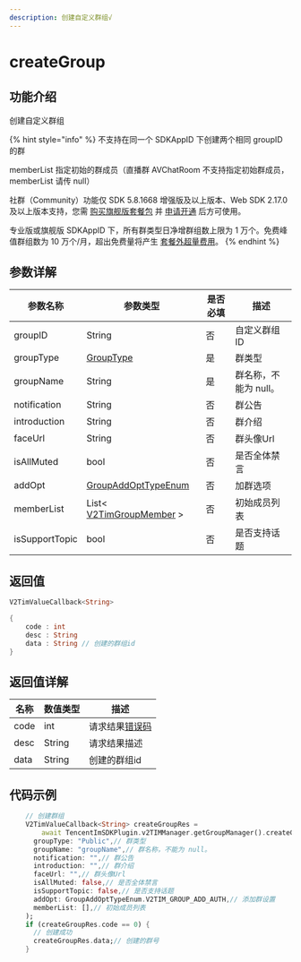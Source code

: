 ```yaml
---
description: 创建自定义群组√
---
```


# createGroup

## 功能介绍

创建自定义群组

{% hint style="info" %}
不支持在同一个 SDKAppID 下创建两个相同 groupID 的群

memberList 指定初始的群成员（直播群 AVChatRoom 不支持指定初始群成员，memberList 请传 null）

社群（Community）功能仅 SDK 5.8.1668 增强版及以上版本、Web SDK 2.17.0 及以上版本支持，您需 [购买旗舰版套餐包](https://buy.cloud.tencent.com/avc?from=17182) 并 [申请开通](https://cloud.tencent.com/document/product/269/3916?from=17212) 后方可使用。

专业版或旗舰版 SDKAppID 下，所有群类型日净增群组数上限为 1 万个。免费峰值群组数为 10 万个/月，超出免费量将产生 [套餐外超量费用](https://cloud.tencent.com/document/product/269/11673#jc)。
{% endhint %}

## 参数详解

| 参数名称           | 参数类型                                                                     | 是否必填 | 描述            |
| -------------- | ------------------------------------------------------------------------ | ---- | ------------- |
| groupID        | String                                                                   | 否    | 自定义群组 ID      |
| groupType      | [GroupType](../enums/grouptype.md)                                       | 是    | 群类型           |
| groupName      | String                                                                   | 是    | 群名称，不能为 null。 |
| notification   | String                                                                   | 否    | 群公告           |
| introduction   | String                                                                   | 否    | 群介绍           |
| faceUrl        | String                                                                   | 否    | 群头像Url        |
| isAllMuted     | bool                                                                     | 否    | 是否全体禁言        |
| addOpt         | [GroupAddOptTypeEnum](../enums/groupaddopttypeenum.md)                   | 否    | 加群选项          |
| memberList     | List<  [V2TimGroupMember](../guan-jian-lei/group/v2timgroupmember.md)  > | 否    | 初始成员列表        |
| isSupportTopic | bool                                                                     | 否    | 是否支持话题        |

## 返回值

```dart
V2TimValueCallback<String>

{
    code : int
    desc : String
    data : String // 创建的群组id
}
```

## 返回值详解

| 名称   | 数值类型   | 描述                                                             |
| ---- | ------ | -------------------------------------------------------------- |
| code | int    | 请求结果[错误码](https://cloud.tencent.com/document/product/269/1671) |
| desc | String | 请求结果描述                                                         |
| data | String | 创建的群组id                                                        |

## 代码示例

```dart
    // 创建群组
    V2TimValueCallback<String> createGroupRes =
        await TencentImSDKPlugin.v2TIMManager.getGroupManager().createGroup(
      groupType: "Public",// 群类型
      groupName: "groupName",// 群名称，不能为 null。
      notification: "",// 群公告
      introduction: "",// 群介绍
      faceUrl: "",// 群头像Url
      isAllMuted: false,// 是否全体禁言
      isSupportTopic: false,// 是否支持话题
      addOpt: GroupAddOptTypeEnum.V2TIM_GROUP_ADD_AUTH,// 添加群设置
      memberList: [],// 初始成员列表
    );
    if (createGroupRes.code == 0) {
      // 创建成功
      createGroupRes.data;// 创建的群号
    }
```
